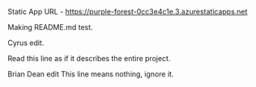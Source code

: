 Static App URL - https://purple-forest-0cc3e4c1e.3.azurestaticapps.net

Making README.md test.

Cyrus edit.

Read this line as if it describes the entire project.

Brian Dean edit
This line means nothing, ignore it.

